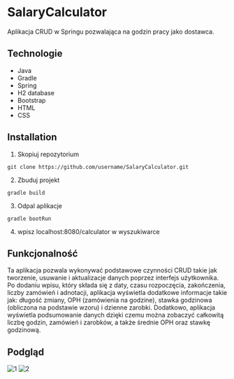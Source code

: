 # SalaryCalculator

 Aplikacja CRUD w Springu pozwalająca na godzin pracy jako dostawca.

## Technologie

* Java
* Gradle
* Spring
* H2 database
* Bootstrap
* HTML
* CSS

## Installation

1. Skopiuj repozytorium

```
git clone https://github.com/username/SalaryCalculator.git
```

2. Zbuduj projekt

```
gradle build
```

3. Odpal aplikacje

```
gradle bootRun
```

4. wpisz localhost:8080/calculator w wyszukiwarce

## Funkcjonalność

Ta aplikacja pozwala wykonywać podstawowe czynności CRUD takie jak tworzenie, usuwanie i aktualizacje danych poprzez interfejs użytkownika. Po dodaniu wpisu, który
składa się z daty, czasu rozpoczęcia, zakończenia, liczby zamówień i adnotacji, aplikacja wyświetla dodatkowe informacje takie jak: długość zmiany, OPH (zamówienia
na godzine), stawka godzinowa (obliczona na podstawie wzoru) i dzienne zarobki. Dodatkowo, aplikacja wyświetla podsumowanie danych dzięki czemu można zobaczyć
całkowitą liczbę godzin, zamówień i zarobków, a także średnie OPH oraz stawkę godzinową.

## Podgląd

![1](https://user-images.githubusercontent.com/100945601/230721251-19cbacd7-dee8-4294-b35a-c9330b98b980.png)
![2](https://user-images.githubusercontent.com/100945601/230722244-186799c9-a7b5-43af-9aae-9f3e06ce9eac.png)

